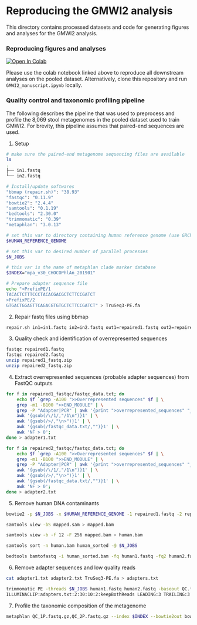 # Reproducing the GMWI2 analysis

This directory contains processed datasets and code for generating figures and analyses for the GMWI2 analysis. 

### Reproducing figures and analyses
[![Open In Colab](https://colab.research.google.com/assets/colab-badge.svg)](https://google.com)

Please use the colab notebook linked above to reproduce all downstream analyses on the pooled dataset. 
Alternatively, clone this repository and run ```GMWI2_manuscript.ipynb``` locally.

### Quality control and taxonomic profiling pipeline

The following describes the pipeline that was used to preprocess and profile the 8,069 stool metagenomes in the pooled dataset used to train GMWI2.
For brevity, this pipeline assumes that paired-end sequences are used.

1. Setup
```bash
# make sure the paired-end metagenome sequencing files are available
ls 
.
├── in1.fastq
└── in2.fastq

# Install/update softwares
"bbmap (repair.sh)": "38.93"
"fastqc": "0.11.9"
"bowtie2": "2.4.4"
"samtools": "0.1.19"
"bedtools": "2.30.0"
"trimmomatic": "0.39"
"metaphlan": "3.0.13"

# set this var to directory containing human reference genome (use GRCh38/hg38)
$HUMAN_REFERENCE_GENOME

# set this var to desired number of parallel processes
$N_JOBS

# this var is the name of metaphlan clade marker database
$INDEX="mpa_v30_CHOCOPhlAn_201901"

# Prepare adapter sequence file
echo ">PrefixPE/1
TACACTCTTTCCCTACACGACGCTCTTCCGATCT
>PrefixPE/2
GTGACTGGAGTTCAGACGTGTGCTCTTCCGATCT" > TruSeq3-PE.fa
```

2. Repair fastq files using bbmap
```bash
repair.sh in1=in1.fastq in2=in2.fastq out1=repaired1.fastq out2=repaired2.fastq outs=garbage
```

3. Quality check and identification of overrepresented sequences

```bash
fastqc repaired1.fastq
fastqc repaired2.fastq
unzip repaired1_fastq.zip
unzip repaired2_fastq.zip
```

4. Extract overrepresented sequences (probable adapter sequences) from FastQC outputs
```bash
for f in repaired1_fastqc/fastqc_data.txt; do
    echo $f `grep -A100 ">>Overrepresented sequences" $f | \
    grep -m1 -B100 ">>END_MODULE" | \
    grep -P "Adapter|PCR" | awk '{print ">overrepresented_sequences" "_" ++c "/1" $1}'` | \
    awk '{gsub(/\/1/,"/1\n")}1' | \
    awk '{gsub(/>/,"\n>")}1' | \
    awk '{gsub(/fastqc_data.txt/,"")}1' | \
    awk 'NF > 0';
done > adapter1.txt

for f in repaired2_fastqc/fastqc_data.txt; do
    echo $f `grep -A100 ">>Overrepresented sequences" $f | \
    grep -m1 -B100 ">>END_MODULE" | \
    grep -P "Adapter|PCR" | awk '{print ">overrepresented_sequences" "_" ++c "/1" $1}'` | \
    awk '{gsub(/\/1/,"/1\n")}1' | \
    awk '{gsub(/>/,"\n>")}1' | \
    awk '{gsub(/fastqc_data.txt/,"")}1' | \
    awk 'NF > 0';
done > adapter2.txt
```
5. Remove human DNA contaminants
```bash
bowtie2 -p $N_JOBS -x $HUMAN_REFERENCE_GENOME -1 repaired1.fastq -2 repaired2.fastq -S mapped.sam

samtools view -bS mapped.sam > mapped.bam

samtools view -b -f 12 -F 256 mapped.bam > human.bam

samtools sort -n human.bam human_sorted -@ $N_JOBS

bedtools bamtofastq -i human_sorted.bam -fq human1.fastq -fq2 human2.fastq
```

6. Remove adapter sequences and low quality reads
```bash
cat adapter1.txt adapter2.txt TruSeq3-PE.fa > adapters.txt

trimmomatic PE -threads $N_JOBS human1.fastq human2.fastq -baseout QC.fastq.gz \
ILLUMINACLIP:adapters.txt:2:30:10:2:keepBothReads LEADING:3 TRAILING:3 MINLEN:60
```

7. Profile the taxonomic composition of the metagenome
```bash
metaphlan QC_1P.fastq.gz,QC_2P.fastq.gz --index $INDEX --bowtie2out bowtie2out.bowtie2.bz2 --nproc $N_JOBS --input_type fastq -o profiled_metaphlan3.txt --add_viruses --unknown_estimation
```
